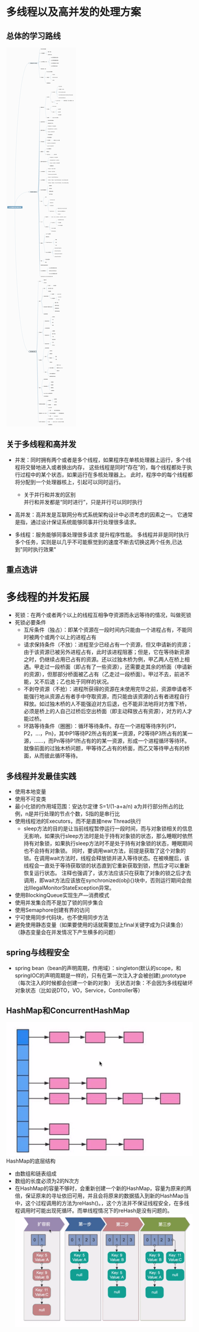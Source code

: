 # 多线程以及高并发的处理方案
## 总体的学习路线
![并发编程学习路线](https://github.com/Panghu98/concurrency/blob/master/src/main/resources/pictures/%E5%B9%B6%E5%8F%91%E7%BC%96%E7%A8%8B%E5%AD%A6%E4%B9%A0%E8%B7%AF%E7%BA%BF.png)
## 关于多线程和高并发
* 并发：同时拥有两个或者是多个线程，如果程序在单核处理器上运行，多个线程将交替地进入或者换出内存，
这些线程是同时“存在”的，每个线程都处于执行过程中的某个状态，如果运行在多核处理器上。
此时，程序中的每个线程都将分配到一个处理器核上，引起可以同时运行。
    * 关于并行和并发的区别
    <br>并行和并发都是“同时进行”，只是并行可以同时执行</br>
    
* 高并发：高并发是互联网分布式系统架构设计中必须考虑的因素之一。
它通常是指，通过设计保证系统能够同事并行处理很多请求。
* 多线程：服务能够同事处理很多请求  提升程序性能。
多线程并非是同时执行多个任务，实则是以几乎不可能察觉到的速度不断去切换这两个任务,已达到"同时执行效果"
## 重点选讲
# 多线程的并发拓展
* 死锁：在两个或者两个以上的线程互相争夺资源而永远等待的情况，叫做死锁
* 死锁必要条件
    * 互斥条件（独占）：即某个资源在一段时间内只能由一个进程占有，不能同时被两个或两个以上的进程占有
    * 请求保持条件（不放）：进程至少已经占有一个资源，但又申请新的资源；由于该资源已被另外进程占有，此时该进程阻塞；但是，它在等待新资源之时，仍继续占用已占有的资源。还以过独木桥为例，甲乙两人在桥上相遇。甲走过一段桥面（即占有了一些资源），还需要走其余的桥面（申请新的资源），但那部分桥面被乙占有（乙走过一段桥面）。甲过不去，前进不能，又不后退；乙也处于同样的状况。
    * 不剥夺资源（不抢）：进程所获得的资源在未使用完毕之前，资源申请者不能强行地从资源占有者手中夺取资源，而只能由该资源的占有者进程自行释放。如过独木桥的人不能强迫对方后退，也不能非法地将对方推下桥，必须是桥上的人自己过桥后空出桥面（即主动释放占有资源），对方的人才能过桥。
    * 环路等待条件（圈圈）：循环等待条件。存在一个进程等待序列{P1，P2，...，Pn}，其中P1等待P2所占有的某一资源，P2等待P3所占有的某一源，......，而Pn等待P1所占有的的某一资源，形成一个进程循环等待环。就像前面的过独木桥问题，甲等待乙占有的桥面，而乙又等待甲占有的桥面，从而彼此循环等待。
## 多线程并发最佳实践
* 使用本地变量
* 使用不可变类
* 最小化锁的作用域范围：安达尔定律 S=1/(1-a+a/n)   a为并行部分所占的比例，n是并行处理的节点个数，S指的是串行比
* 使用线程池的Executors，而不是直接new Thread执行
    * sleep方法的目的是让当前线程暂停运行一段时间，而与对象锁相关的信息无影响，如果执行sleep方法时是处于持有对象锁的状态，那么睡眠时依然持有对象锁，如果执行sleep方法时不是处于持有对象锁的状态，睡眠期间也不会持有对象锁。
      同时，要调用wait方法，前提是获取了这个对象的锁。在调用wait方法时，线程会释放锁并进入等待状态。在被唤醒后，该线程会一直处于等待获取锁的状态直到它重新获取到锁，然后才可以重新恢复运行状态。
      注释也强调了，该方法应该只在获取了对象的锁之后才去调用，即wait方法应该放在synchronized(obj){}块中，否则运行期间会抛出IllegalMonitorStateException异常。
* 使用BlockingQueue实现生产—消费模式
* 使用并发集合而不是加了锁的同步集合
* 使用Semaphore创建有界的访问
* 宁可使用同步代码块，也不使用同步方法
* 避免使用静态变量（如果要使用的话就需要加上final关键字成为只读集合）（静态变量会在并发情况下产生横多的问题）
## spring与线程安全
* spring bean（bean的声明周期，作用域）：singleton(默认的scope，和springIOC的声明周期是一样的，只有在第一次注入才会被创建),prototype（每次注入的时候都会创建一个新的对象）
  无状态对象：不会因为多线程破坏对象状态（比如说DTO，VO，Service，Controller等）
## HashMap和ConcurrentHashMap
![HashMap结构](https://github.com/Panghu98/concurrency/blob/master/src/main/resources/pictures/HashMap.png)
HashMap的底层结构
* 由数组和链表组成
* 数组的长度必须为2的N次方
* 在HashMap的容量不够时，会重新创建一个新的HashMap，容量为原来的两倍，保证原来的寻址依旧可用，并且会将原来的数据插入到新的HashMap当中，这个过程调用的方法为reHash()。，这个方法并不保证线程安全，在多线程调用时可能出现死循环。而单线程情况下的reHash是没有问题的。
![HashMap扩容](https://github.com/Panghu98/concurrency/blob/master/src/main/resources/pictures/HashMap2.png)
